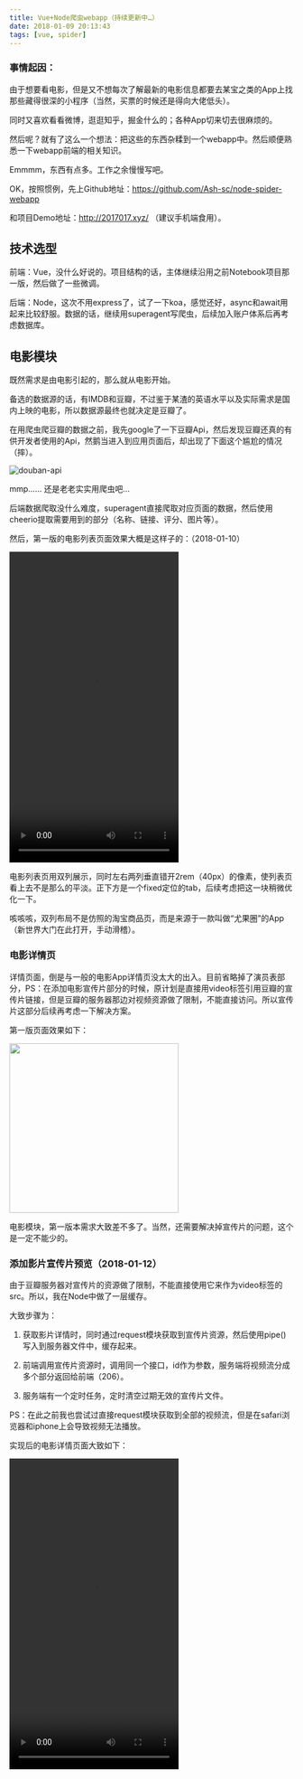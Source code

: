 ```yaml
---
title: Vue+Node爬虫webapp（持续更新中…）
date: 2018-01-09 20:13:43
tags: [vue, spider]
---
```


### 事情起因：

由于想要看电影，但是又不想每次了解最新的电影信息都要去某宝之类的App上找那些藏得很深的小程序（当然，买票的时候还是得向大佬低头）。

同时又喜欢看看微博，逛逛知乎，掘金什么的；各种App切来切去很麻烦的。

然后呢？就有了这么一个想法：把这些的东西杂糅到一个webapp中。然后顺便熟悉一下webapp前端的相关知识。

Emmmm，东西有点多。工作之余慢慢写吧。


OK，按照惯例，先上Github地址：https://github.com/Ash-sc/node-spider-webapp

和项目Demo地址：http://2017017.xyz/ （建议手机端食用）。

## 技术选型

前端：Vue，没什么好说的。项目结构的话，主体继续沿用之前Notebook项目那一版，然后做了一些微调。

后端：Node，这次不用express了，试了一下koa，感觉还好，async和await用起来比较舒服。数据的话，继续用superagent写爬虫，后续加入账户体系后再考虑数据库。

## 电影模块

既然需求是由电影引起的，那么就从电影开始。

备选的数据源的话，有IMDB和豆瓣，不过鉴于某渣的英语水平以及实际需求是国内上映的电影，所以数据源最终也就决定是豆瓣了。

在用爬虫爬豆瓣的数据之前，我先google了一下豆瓣Api，然后发现豆瓣还真的有供开发者使用的Api，然鹅当进入到应用页面后，却出现了下面这个尴尬的情况（摔）。

![douban-api](http://web-site-files.ashshen.cc/blog/spider-webapp/douban_api.png)


mmp…… 还是老老实实用爬虫吧…

后端数据爬取没什么难度，superagent直接爬取对应页面的数据，然后使用cheerio提取需要用到的部分（名称、链接、评分、图片等）。

然后，第一版的电影列表页面效果大概是这样子的：（2018-01-10）

<video src="http://web-site-files.ashshen.cc/blog/spider-webapp/movie-version01.mp4" width="300" height="550" controls="controls"></video>

电影列表页用双列展示，同时左右两列垂直错开2rem（40px）的像素，使列表页看上去不是那么的平淡。正下方是一个fixed定位的tab，后续考虑把这一块稍微优化一下。

咳咳咳，双列布局不是仿照的淘宝商品页，而是来源于一款叫做“尤果圈”的App（新世界大门在此打开，手动滑稽）。

### 电影详情页

详情页面，倒是与一般的电影App详情页没太大的出入。目前省略掉了演员表部分，PS：在添加电影宣传片部分的时候，原计划是直接用video标签引用豆瓣的宣传片链接，但是豆瓣的服务器那边对视频资源做了限制，不能直接访问。所以宣传片这部分后续再考虑一下解决方案。

第一版页面效果如下：

<img src="http://web-site-files.ashshen.cc/blog/spider-webapp/movie-detail-view.png" width="300" />

电影模块，第一版本需求大致差不多了。当然，还需要解决掉宣传片的问题，这个是一定不能少的。

### 添加影片宣传片预览（2018-01-12）

由于豆瓣服务器对宣传片的资源做了限制，不能直接使用它来作为video标签的src。所以，我在Node中做了一层缓存。

大致步骤为：

1. 获取影片详情时，同时通过request模块获取到宣传片资源，然后使用pipe()写入到服务器文件中，缓存起来。

2. 前端调用宣传片资源时，调用同一个接口，id作为参数，服务端将视频流分成多个部分返回给前端（206）。

3. 服务端有一个定时任务，定时清空过期无效的宣传片文件。

PS：在此之前我也尝试过直接request模块获取到全部的视频流，但是在safari浏览器和iphone上会导致视频无法播放。

实现后的电影详情页面大致如下：

<video src="http://web-site-files.ashshen.cc/blog/spider-webapp/movie-detail-version01.mp4" width="300" height="550" controls="controls"></video>






